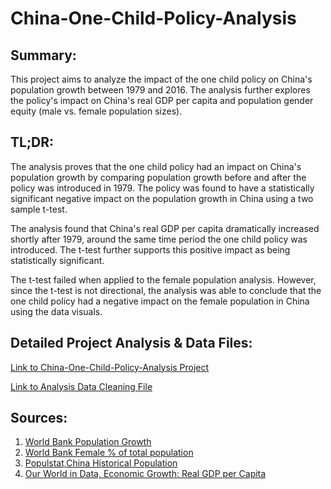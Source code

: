 # China-One-Child-Policy-Analysis

## Summary:

This project aims to analyze the impact of the one child policy on China's population growth between 1979 and 2016. The analysis further explores the policy's impact on China's real GDP per capita and population gender equity (male vs. female population sizes). 

## TL;DR:

The analysis proves that the one child policy had an impact on China's population growth by comparing population growth before and after the policy was introduced in 1979. The policy was found to have a statistically significant negative impact on the population growth in China using a two sample t-test. 

The analysis found that China's real GDP per capita dramatically increased shortly after 1979, around the same time period the one child policy was introduced. The t-test further supports this positive impact as being statistically significant.

The t-test failed when applied to the female population analysis. However, since the t-test is not directional, the analysis was able to conclude that the one child policy had a negative impact on the female population in China using the data visuals.

## Detailed Project Analysis & Data Files:

[Link to China-One-Child-Policy-Analysis Project](https://github.com/GlennSG/China-One-Child-Policy-Analysis/blob/master/Project%20FIles/China's%20One%20Child%20Policy.ipynb)

[Link to Analysis Data Cleaning File](https://github.com/GlennSG/China-One-Child-Policy-Analysis/blob/master/Project%20FIles/China's%20One%20Child%20Policy%20Cleaning%20Data%20for%20Analysis.ipynb)

## Sources:

1. [World Bank Population Growth](https://data.worldbank.org/indicator/SP.POP.GROW?end=2016&start=1960&view=chart)
2. [World Bank Female % of total population](https://data.worldbank.org/indicator/SP.POP.TOTL.FE.ZS)
3. [Populstat,China Historical Population](http://www.populstat.info/Asia/chinac.htm)
4. [Our World in Data, Economic Growth: Real GDP per Capita](https://ourworldindata.org/economic-growth)
